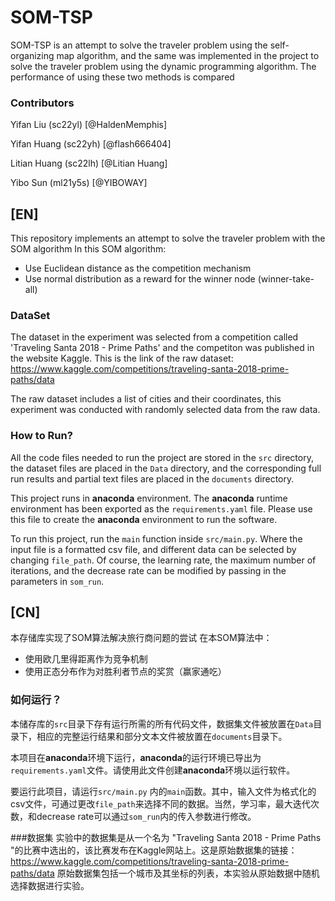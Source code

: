 # SOM-TSP
SOM-TSP is an attempt to solve the traveler problem using the self-organizing map algorithm, and the same was implemented in the project to solve the traveler problem using the dynamic programming algorithm. The performance of using these two methods is compared
### Contributors 
Yifan Liu (sc22yl)  [@HaldenMemphis]

Yifan Huang (sc22yh) [@flash666404]

Litian Huang (sc22lh) [@Litian Huang]

Yibo Sun (ml21y5s) [@YIBOWAY]

## [EN]
This repository implements an attempt to solve the traveler problem with the SOM algorithm
In this SOM algorithm:
+ Use Euclidean distance as the competition mechanism
+ Use normal distribution as a reward for the winner node (winner-take-all)

### DataSet
The dataset in the experiment was selected from a competition called 'Traveling Santa 2018 - Prime Paths' and the competiton was published in the website Kaggle. This is the link of the raw dataset: https://www.kaggle.com/competitions/traveling-santa-2018-prime-paths/data

The raw dataset includes a list of cities and their coordinates, this experiment was conducted with randomly selected data from the raw data.


### How to Run?
All the code files needed to run the project are stored in the `src` directory, the dataset files are placed in the `Data` directory, and the corresponding full run results and partial text files are placed in the `documents` directory.

This project runs in **anaconda** environment. The **anaconda** runtime environment has been exported as the `requirements.yaml` file. Please use this file to create the **anaconda** environment to run the software.

To run this project, run the `main` function inside `src/main.py`. Where the input file is a formatted csv file, and different data can be selected by changing `file_path`. Of course, the learning rate, the maximum number of iterations, and the decrease rate can be modified by passing in the parameters in `som_run`.

## [CN]
本存储库实现了SOM算法解决旅行商问题的尝试
在本SOM算法中：
+ 使用欧几里得距离作为竞争机制
+ 使用正态分布作为对胜利者节点的奖赏（赢家通吃）

### 如何运行？
本储存库的`src`目录下存有运行所需的所有代码文件，数据集文件被放置在`Data`目录下，相应的完整运行结果和部分文本文件被放置在`documents`目录下。

本项目在**anaconda**环境下运行，**anaconda**的运行环境已导出为`requirements.yaml`文件。请使用此文件创建**anaconda**环境以运行软件。

要运行此项目，请运行`src/main.py` 内的`main`函数。其中，输入文件为格式化的csv文件，可通过更改`file_path`来选择不同的数据。当然，学习率，最大迭代次数，和decrease rate可以通过`som_run`内的传入参数进行修改。

###数据集
实验中的数据集是从一个名为 "Traveling Santa 2018 - Prime Paths "的比赛中选出的，该比赛发布在Kaggle网站上。这是原始数据集的链接：https://www.kaggle.com/competitions/traveling-santa-2018-prime-paths/data
原始数据集包括一个城市及其坐标的列表，本实验从原始数据中随机选择数据进行实验。